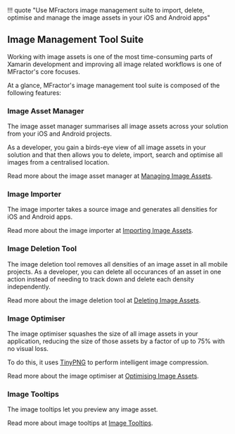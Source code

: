 !!! quote "Use MFractors image management suite to import, delete, optimise and manage the image assets in your iOS and Android apps"

## Image Management Tool Suite

Working with image assets is one of the most time-consuming parts of Xamarin development and improving all image related workflows is one of MFractor's core focuses.

At a glance, MFractor's image management tool suite is composed of the following features:

### Image Asset Manager

The image asset manager summarises all image assets across your solution from your iOS and Android projects.

As a developer, you gain a birds-eye view of all image assets in your solution and that then allows you to delete, import, search and optimise all images from a centralised location.

Read more about the image asset manager at [Managing Image Assets](/image-management/managing-image-assets).

### Image Importer

The image importer takes a source image and generates all densities for iOS and Android apps.

Read more about the image importer at [Importing Image Assets](/image-management/image-importer).

### Image Deletion Tool

The image deletion tool removes all densities of an image asset in all mobile projects. As a developer, you can delete all occurances of an asset in one action instead of needing to track down and delete each density independently.

Read more about the image deletion tool at [Deleting Image Assets](/image-management/deleting-image-assets).

### Image Optimiser

The image optimiser squashes the size of all image assets in your application, reducing the size of those assets by a factor of up to 75% with no visual loss.

To do this, it uses [TinyPNG](https://tinypng.com/) to perform intelligent image compression.

Read more about the image optimiser at [Optimising Image Assets](/image-management/optimising-image-assets).

### Image Tooltips

The image tooltips let you preview any image asset.

Read more about image tooltips at [Image Tooltips](/image-management/image-tooltips).